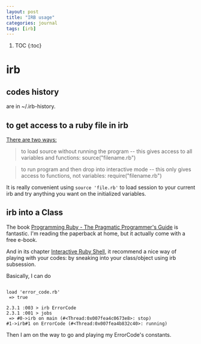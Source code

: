 ```yaml
---
layout: post
title: "IRB usage"
categories: journal
tags: [irb]
---
```


1. TOC
{:toc}

# irb

## codes history 

are in ~/.irb-history.


## to get access to a ruby file in irb

[There are two ways:](http://stackoverflow.com/questions/13112245/ruby-how-to-load-a-file-into-interactive-ruby-console-irb/27509036#27509036)

> to load source without running the program -- this gives access to all variables and functions:
source("filename.rb")

> to run program and then drop into interactive mode -- this only gives access to functions, not variables:
require("filename.rb")

It is really convenient using `source 'file.rb'` to load session to your current irb and try anything you want on the initialized variables.


## irb into a Class

The book [Programming Ruby - The Pragmatic Programmer's Guide](http://ruby-doc.com/docs/ProgrammingRuby/html/index.html) is fantastic. I'm reading the paperback at home, but it actually come with a free e-book.

And in its chapter [Interactive Ruby Shell](http://ruby-doc.com/docs/ProgrammingRuby/html/irb.html), it recommend a nice way of playing with your codes: by sneaking into your class/object using irb subsession.

Basically, I can do

```irb

load 'error_code.rb'
 => true

2.3.1 :003 > irb ErrorCode
2.3.1 :001 > jobs
 => #0->irb on main (#<Thread:0x007fea4c0673e8>: stop)
#1->irb#1 on ErrorCode (#<Thread:0x007fea4b832c40>: running) 
```

Then I am on the way to go and playing my ErrorCode's constants.

